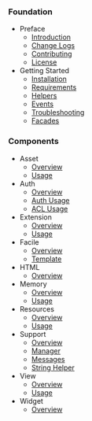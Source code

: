 ### Foundation
- Preface
  - [Introduction](/docs/2.0)
  - [Change Logs](/docs/2.0/changes)
  - [Contributing](/docs/2.0/contributing)
  - [License](/docs/2.0/license)
- Getting Started
  - [Installation](/docs/2.0/installation)
  - [Requirements](/docs/2.0/installation#requirement)
  - [Helpers](/docs/2.0/helpers)
  - [Events](/docs/2.0/events)
  - [Troubleshooting](/docs/2.0/troubleshoot)
  - [Facades](/docs/2.0/facades)

### Components
- Asset
  - [Overview](/docs/2.0/components/asset)
  - [Usage](/docs/2.0/components/asset/usage)
- Auth
  - [Overview](/docs/2.0/components/auth)
  - [Auth Usage](/docs/2.0/components/auth/usage)
  - [ACL Usage](/docs/2.0/components/auth/rbac)
- Extension
  - [Overview](/docs/2.0/components/extension)
  - [Usage](/docs/2.0/components/extension/usage)
- Facile
  - [Overview](/docs/2.0/components/facile)
  - [Template](/docs/2.0/components/facile/templating)
- HTML
  - [Overview](/docs/2.0/components/html) 
- Memory
  - [Overview](/docs/2.0/components/memory)
  - [Usage](/docs/2.0/components/memory/usage)
- Resources
  - [Overview](/docs/2.0/components/resources)
  - [Usage](/docs/2.0/components/resources/usage)
- Support
  - [Overview](/docs/2.0/components/support)
  - [Manager](/docs/2.0/components/support/manager)
  - [Messages](/docs/2.0/components/support/messages)
  - [String Helper](/docs/2.0/components/support/str)
- View
  - [Overview](/docs/2.0/components/view)
  - [Usage](/docs/2.0/components/view/usage)
- Widget
  - [Overview](/docs/2.0/components/widget)
